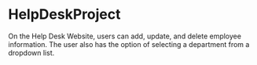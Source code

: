 # HelpDeskProject
On the Help Desk Website, users can add, update, and delete employee information. The user also has the option of selecting a department from a dropdown list.
